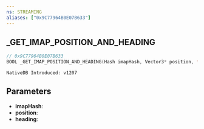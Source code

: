 ```yaml
---
ns: STREAMING
aliases: ["0x9C77964B0E07B633"]
---
```

## _GET_IMAP_POSITION_AND_HEADING

```c
// 0x9C77964B0E07B633
BOOL _GET_IMAP_POSITION_AND_HEADING(Hash imapHash, Vector3* position, float* heading);
```

```
NativeDB Introduced: v1207
```

## Parameters
* **imapHash**:
* **position**:
* **heading**:
